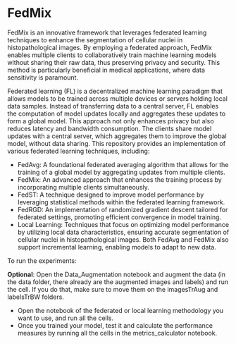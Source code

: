 # FedMix
FedMix is an innovative framework that leverages federated learning techniques to enhance the segmentation of cellular nuclei in histopathological images. By employing a federated approach, FedMix enables multiple clients to collaboratively train machine learning models without sharing their raw data, thus preserving privacy and security. This method is particularly beneficial in medical applications, where data sensitivity is paramount.

Federated learning (FL) is a decentralized machine learning paradigm that allows models to be trained across multiple devices or servers holding local data samples. Instead of transferring data to a central server, FL enables the computation of model updates locally and aggregates these updates to form a global model. This approach not only enhances privacy but also reduces latency and bandwidth consumption.
The clients share model updates with a central server, which aggregates them to improve the global model, without data sharing.
This repository provides an implementation of various federated learning techniques, including:

- FedAvg: A foundational federated averaging algorithm that allows for the training of a global model by aggregating updates from multiple clients.
- FedMix: An advanced approach that enhances the training process by incorporating multiple clients simultaneously.
- FedST: A technique designed to improve model performance by leveraging statistical methods within the federated learning framework.
- FedRGD: An implementation of randomized gradient descent tailored for federated settings, promoting efficient convergence in model training.
- Local Learning: Techniques that focus on optimizing model performance by utilizing local data characteristics, ensuring accurate segmentation of cellular nuclei in histopathological images.
Both FedAvg and FedMix also support incremental learning, enabling models to adapt to new data.

To run the experiments: 

**Optional**: Open the Data_Augmentation notebook and augment the data (in the data folder, there already are the augmented images and labels) and run the cell. If you do that, make sure to move them on the imagesTrAug and labelsTrBW folders.
- Open the notebook of the federated or local learning methodology you want to use, and run all the cells.
- Once you trained your model, test it and calculate the performance measures by running all the cells in the metrics_calculator notebook.

